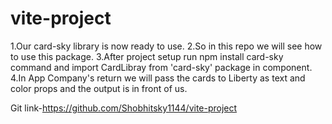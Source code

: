 # vite-project

1.Our card-sky library is now ready to use. 
2.So in this repo we will see how to use this package. 
3.After project setup run npm install card-sky command and import CardLibray from 'card-sky' package in component.  
4.In App Company's return we will pass the cards to Liberty as text and color props and the output is in front of us.

Git link-https://github.com/Shobhitsky1144/vite-project
